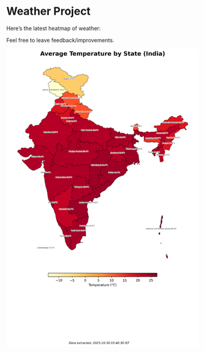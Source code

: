 # Weather Project

Here’s the latest heatmap of weather:

Feel free to leave feedback/improvements.

![India Heatmap](docs/assets/india_heatmap.png?v=0290D8)
